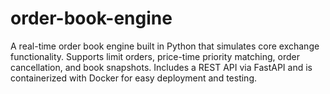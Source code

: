 # order-book-engine
A real-time order book engine built in Python that simulates core exchange functionality. Supports limit orders, price-time priority matching, order cancellation, and book snapshots. Includes a REST API via FastAPI and is containerized with Docker for easy deployment and testing.
